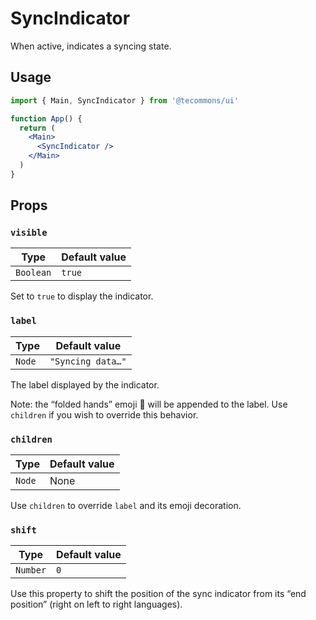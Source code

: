 # SyncIndicator

When active, indicates a syncing state.

## Usage

```jsx
import { Main, SyncIndicator } from '@tecommons/ui'

function App() {
  return (
    <Main>
      <SyncIndicator />
    </Main>
  )
}
```

## Props

### `visible`

| Type      | Default value |
| --------- | ------------- |
| `Boolean` | `true`        |

Set to `true` to display the indicator.

### `label`

| Type   | Default value     |
| ------ | ----------------- |
| `Node` | `"Syncing data…"` |

The label displayed by the indicator.

Note: the “folded hands” emoji 🙏 will be appended to the label. Use `children` if you wish to override this behavior.

### `children`

| Type   | Default value |
| ------ | ------------- |
| `Node` | None          |

Use `children` to override `label` and its emoji decoration.

### `shift`

| Type     | Default value |
| -------- | ------------- |
| `Number` | `0`           |

Use this property to shift the position of the sync indicator from its “end position” (right on left to right languages).
